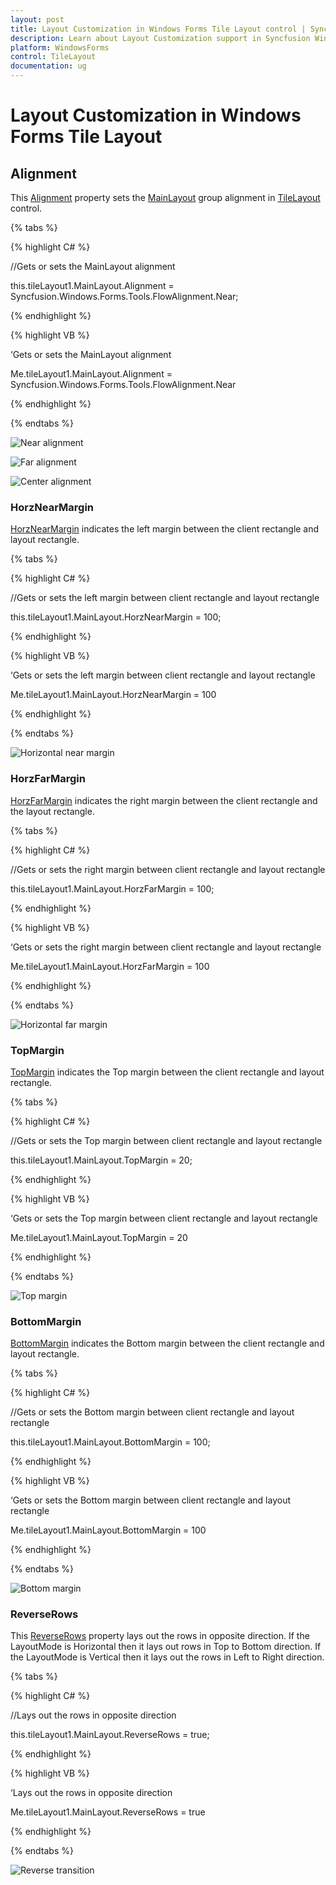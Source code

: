 ```yaml
---
layout: post
title: Layout Customization in Windows Forms Tile Layout control | Syncfusion
description: Learn about Layout Customization support in Syncfusion Windows Forms Tile Layout control and more details.
platform: WindowsForms
control: TileLayout 
documentation: ug
---
```



# Layout Customization in Windows Forms Tile Layout

## Alignment

This [Alignment](https://help.syncfusion.com/cr/windowsforms/Syncfusion.Windows.Forms.Tools.FlowLayout.html#Syncfusion_Windows_Forms_Tools_FlowLayout_Alignment) property sets the [MainLayout](https://help.syncfusion.com/cr/windowsforms/Syncfusion.Windows.Forms.Tools.TileLayout.html) group alignment in [TileLayout](https://help.syncfusion.com/cr/windowsforms/Syncfusion.Windows.Forms.Tools.TileLayout.html) control.


{% tabs %}

{% highlight C# %}

//Gets or sets the MainLayout alignment

this.tileLayout1.MainLayout.Alignment = Syncfusion.Windows.Forms.Tools.FlowAlignment.Near;

{% endhighlight %}


{% highlight VB %}

‘Gets or sets the MainLayout alignment

Me.tileLayout1.MainLayout.Alignment = Syncfusion.Windows.Forms.Tools.FlowAlignment.Near
 
{% endhighlight %}

{% endtabs %}


![Near alignment](Layout-Customization_images/NearAlignment.png)

![Far alignment](Layout-Customization_images/FarAlignment.png)

![Center alignment](Layout-Customization_images/CenterAlignment.png)

### HorzNearMargin

[HorzNearMargin](https://help.syncfusion.com/cr/windowsforms/Syncfusion.Windows.Forms.Tools.LayoutManager.html#Syncfusion_Windows_Forms_Tools_LayoutManager_HorzNearMargin) indicates the left margin between the client rectangle and layout rectangle.

{% tabs %}

{% highlight C# %}

//Gets or sets the left margin between client rectangle and layout rectangle

this.tileLayout1.MainLayout.HorzNearMargin = 100;

{% endhighlight %}


{% highlight VB %}

‘Gets or sets the left margin between client rectangle and layout rectangle

Me.tileLayout1.MainLayout.HorzNearMargin = 100
 
{% endhighlight %}

{% endtabs %}

![Horizontal near margin](Layout-Customization_images/HorNearMargin.png)

### HorzFarMargin

[HorzFarMargin](https://help.syncfusion.com/cr/windowsforms/Syncfusion.Windows.Forms.Tools.LayoutManager.html#Syncfusion_Windows_Forms_Tools_LayoutManager_HorzFarMargin) indicates the right margin between the client rectangle and the layout rectangle.

{% tabs %}

{% highlight C# %}

//Gets or sets the right margin between client rectangle and layout rectangle

this.tileLayout1.MainLayout.HorzFarMargin = 100;

{% endhighlight %}


{% highlight VB %}

‘Gets or sets the right margin between client rectangle and layout rectangle

Me.tileLayout1.MainLayout.HorzFarMargin = 100
 
{% endhighlight %}

{% endtabs %}

![Horizontal far margin](Layout-Customization_images/HorFarMargin.png)

### TopMargin

[TopMargin](https://help.syncfusion.com/cr/windowsforms/Syncfusion.Windows.Forms.Tools.LayoutManager.html#Syncfusion_Windows_Forms_Tools_LayoutManager_TopMargin) indicates the Top margin between the client rectangle and layout rectangle.

{% tabs %}

{% highlight C# %}

//Gets or sets the Top margin between client rectangle and layout rectangle 

this.tileLayout1.MainLayout.TopMargin = 20;

{% endhighlight %}


{% highlight VB %}

‘Gets or sets the Top margin between client rectangle and layout rectangle

Me.tileLayout1.MainLayout.TopMargin = 20
 
{% endhighlight %}

{% endtabs %}

![Top margin](Layout-Customization_images/TopMargin.png)

### BottomMargin

[BottomMargin](https://help.syncfusion.com/cr/windowsforms/Syncfusion.Windows.Forms.Tools.LayoutManager.html#Syncfusion_Windows_Forms_Tools_LayoutManager_BottomMargin) indicates the Bottom margin between the client rectangle and layout rectangle.

{% tabs %}

{% highlight C# %}

//Gets or sets the Bottom margin between client rectangle and layout rectangle

this.tileLayout1.MainLayout.BottomMargin = 100;


{% endhighlight %}


{% highlight VB %}

‘Gets or sets the Bottom margin between client rectangle and layout rectangle

Me.tileLayout1.MainLayout.BottomMargin = 100

 
{% endhighlight %}

{% endtabs %}

![Bottom margin](Layout-Customization_images/BottomMargin.png)

### ReverseRows

This [ReverseRows](https://help.syncfusion.com/cr/windowsforms/Syncfusion.Windows.Forms.Tools.FlowLayout.html#Syncfusion_Windows_Forms_Tools_FlowLayout_ReverseRows) property lays out the rows in opposite direction. If the LayoutMode is Horizontal then it lays out rows in Top to Bottom direction. If the LayoutMode is Vertical then it lays out the rows in Left to Right direction.

{% tabs %}

{% highlight C# %}

//Lays out the rows in opposite direction

this.tileLayout1.MainLayout.ReverseRows = true;

{% endhighlight %}


{% highlight VB %}

‘Lays out the rows in opposite direction
  
Me.tileLayout1.MainLayout.ReverseRows = true
 
{% endhighlight %}

{% endtabs %}

![Reverse transition](Layout-Customization_images/ReverseRows.png)

